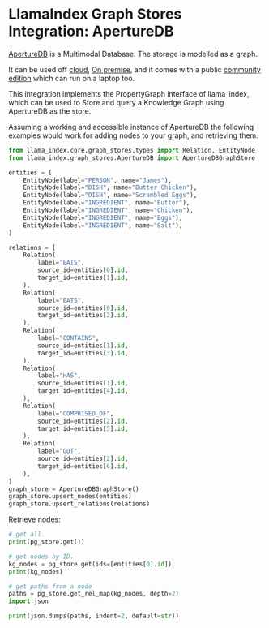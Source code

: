 # LlamaIndex Graph Stores Integration: ApertureDB

[ApertureDB](https://www.aperturedata.io/) is a Multimodal Database.
The storage is modelled as a graph.

It can be used off [cloud](https://cloud.aperturedata.io/), [On premise](https://docs.aperturedata.io/Setup/server/Custom#customer-hosted-setup), and it comes with a public [community edition](https://docs.aperturedata.io/Setup/server/Local) which can run on a laptop too.

This integration implements the PropertyGraph interface of llama_index, which can be used to Store and query a Knowledge Graph using ApertureDB as the store.

Assuming a working and accessible instance of ApertureDB the following examples would work for adding nodes to your graph, and retrieving them.

```python
from llama_index.core.graph_stores.types import Relation, EntityNode
from llama_index.graph_stores.ApertureDB import ApertureDBGraphStore

entities = [
    EntityNode(label="PERSON", name="James"),
    EntityNode(label="DISH", name="Butter Chicken"),
    EntityNode(label="DISH", name="Scrambled Eggs"),
    EntityNode(label="INGREDIENT", name="Butter"),
    EntityNode(label="INGREDIENT", name="Chicken"),
    EntityNode(label="INGREDIENT", name="Eggs"),
    EntityNode(label="INGREDIENT", name="Salt"),
]

relations = [
    Relation(
        label="EATS",
        source_id=entities[0].id,
        target_id=entities[1].id,
    ),
    Relation(
        label="EATS",
        source_id=entities[0].id,
        target_id=entities[2].id,
    ),
    Relation(
        label="CONTAINS",
        source_id=entities[1].id,
        target_id=entities[3].id,
    ),
    Relation(
        label="HAS",
        source_id=entities[1].id,
        target_id=entities[4].id,
    ),
    Relation(
        label="COMPRISED_OF",
        source_id=entities[2].id,
        target_id=entities[5].id,
    ),
    Relation(
        label="GOT",
        source_id=entities[2].id,
        target_id=entities[6].id,
    ),
]
graph_store = ApertureDBGraphStore()
graph_store.upsert_nodes(entities)
graph_store.upsert_relations(relations)
```

Retrieve nodes:

```python
# get all.
print(pg_store.get())

# get nodes by ID.
kg_nodes = pg_store.get(ids=[entities[0].id])
print(kg_nodes)

# get paths from a node
paths = pg_store.get_rel_map(kg_nodes, depth=2)
import json

print(json.dumps(paths, indent=2, default=str))
```
